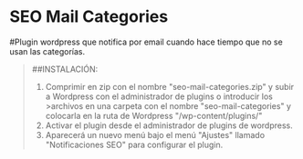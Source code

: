 # SEO Mail Categories
#Plugin wordpress que notifica por email cuando hace tiempo que no se usan las categorías.

>##INSTALACIÓN:
>1. Comprimir en zip con el nombre "seo-mail-categories.zip" y subir a Wordpress con el administrador de plugins o introducir los >archivos en una carpeta con el nombre "seo-mail-categories" y colocarla en la ruta de Wordpress "/wp-content/plugins/"
>2. Activar el plugin desde el administrador de plugins de wordpress.
>3. Aparecerá un nuevo menú bajo el menú "Ajustes" llamado "Notificaciones SEO" para configurar el plugin.
